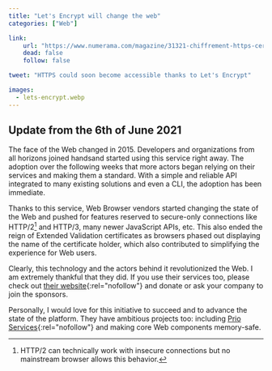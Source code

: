 ```yaml
---
title: "Let's Encrypt will change the web"
categories: ["Web"]

link:
    url: "https://www.numerama.com/magazine/31321-chiffrement-https-certificat.html"
    dead: false
    follow: false

tweet: "HTTPS could soon become accessible thanks to Let's Encrypt"

images:
  - lets-encrypt.webp
---
```


## Update from the 6th of June 2021

The face of the Web changed in 2015. Developers and organizations from all horizons joined handsand started using this
service right away. The adoption over the following weeks that more actors began relying on their services and making
them a standard. With a simple and reliable API integrated to many existing solutions and even a CLI, the adoption has
been immediate.

Thanks to this service, Web Browser vendors started changing the state of the Web and pushed for features reserved to
secure-only connections like HTTP/2[^1] and HTTP/3, many newer JavaScript APIs, etc. This also ended the reign of
Extended Validation certificates as browsers phased out displaying the name of the certificate holder, which also
contributed to simplifying the experience for Web users.

Clearly, this technology and the actors behind it revolutionized the Web. I am extremely thankful that they did. If you
use their services too, please check out [their website](https://letsencrypt.org/){:rel="nofollow"} and donate or ask
your company to join the sponsors.

Personally, I would love for this initiative to succeed and to advance the state of the platform. They have ambitious
projects too: including [Prio Services](https://www.abetterinternet.org/prio/){:rel="nofollow"} and making core Web
components memory-safe.

[^1]: HTTP/2 can technically work with insecure connections but no mainstream browser allows this behavior.